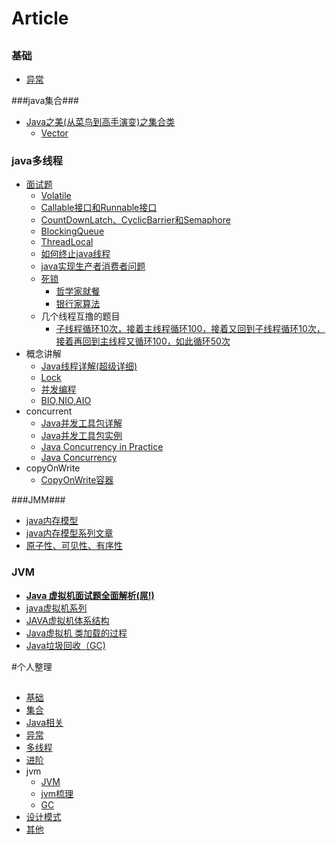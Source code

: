 # Article
##
### 基础 ###
- [异常](http://blog.csdn.net/lxlzhn/article/details/4484872)   
      
###java集合###
- [Java之美(从菜鸟到高手演变)之集合类](http://blog.csdn.net/zhangerqing/article/details/8122075)
	* [Vector](http://blog.csdn.net/chenssy/article/details/37520981)

### java多线程 ###
- [面试题](http://www.importnew.com/12773.html)
	* [Volatile](http://www.ibm.com/developerworks/cn/java/j-jtp06197.html)    
	* [Callable接口和Runnable接口](http://uule.iteye.com/blog/1488270)
	* [CountDownLatch、CyclicBarrier和Semaphore](http://www.cnblogs.com/dolphin0520/p/3920397.html)
	* [BlockingQueue](http://wsmajunfeng.iteye.com/blog/1629354)
	* [ThreadLocal](http://blog.csdn.net/lufeng20/article/details/24314381)
	* [如何终止java线程](http://blog.csdn.net/anhuidelinger/article/details/11746365)
	* [java实现生产者消费者问题](http://www.cnblogs.com/happyPawpaw/archive/2013/01/18/2865957.html)
	* [死锁](http://www.cnblogs.com/zhuawang/p/3782814.html)
		* [哲学家就餐](http://blog.csdn.net/tayanxunhua/article/details/38691005)
		* [银行家算法](http://blog.sina.com.cn/s/blog_7a4d0df90100zr6x.html)
	* 几个线程互撸的题目
		* [子线程循环10次，接着主线程循环100，接着又回到子线程循环10次，接着再回到主线程又循环100，如此循环50次](http://blog.csdn.net/nszkadrgg/article/details/8197555)
- 概念讲解
	* [Java线程详解(超级详细)](http://www.cnblogs.com/riskyer/p/3263032.html)
	* [Lock](http://www.cnblogs.com/dolphin0520/p/3923167.html)
	* [并发编程](http://blog.csdn.net/escaflone/article/details/10418651#)
	* [BIO,NIO,AIO](http://qindongliang.iteye.com/blog/2018539)
- concurrent
	* [Java并发工具包详解](http://blog.csdn.net/defonds/article/details/44021605#t7)
	* [Java并发工具包实例](http://www.cnblogs.com/draem0507/p/3824258.html)
	* [Java Concurrency in Practice](http://blog.csdn.net/qilixiang012/article/category/2857487)
	* [Java Concurrency](http://tutorials.jenkov.com/java-concurrency/read-write-locks.html)
- copyOnWrite
	* [CopyOnWrite容器](http://blog.csdn.net/maxwell_nc/article/details/49991133)

###JMM###

- [java内存模型](http://www.cnblogs.com/nexiyi/p/java_memory_model_and_thread.html)
- [java内存模型系列文章](http://ifeve.com/java-memory-model-0/)
- [原子性、可见性、有序性](http://www.cnblogs.com/tonyluis/p/5454713.html)      

### JVM ###

- [**Java 虚拟机面试题全面解析(屌!)**](https://www.zybuluo.com/Yano/note/321063)
- [java虚拟机系列](http://www.cnblogs.com/xrq730/category/731395.html)
- [JAVA虚拟机体系结构](http://www.cnblogs.com/java-my-life/archive/2012/08/01/2615221.html) 
- [Java虚拟机 类加载的过程](http://blog.csdn.net/xuefeng0707/article/details/9132339)
- [Java垃圾回收（GC)](http://www.cnblogs.com/xrq730/p/4836700.html)


#个人整理
##
- [基础](https://github.com/GitOrgLan/interview/blob/master/java/%E5%9F%BA%E7%A1%80.md)
- [集合](https://github.com/GitOrgLan/interview/blob/master/java/%E9%9B%86%E5%90%88.md)
- [Java相关](https://github.com/GitOrgLan/interview/blob/master/java/Java%E7%9B%B8%E5%85%B3.md)
- [异常](https://github.com/GitOrgLan/interview/blob/master/java/%E5%BC%82%E5%B8%B8.md)
- [多线程](https://github.com/GitOrgLan/interview/blob/master/java/%E5%A4%9A%E7%BA%BF%E7%A8%8B.md)
- [进阶](https://github.com/GitOrgLan/interview/blob/master/java/%E8%BF%9B%E9%98%B6.md)
- jvm
	- [JVM](https://github.com/GitOrgLan/interview/blob/master/java/JVM.md)
	- [jvm梳理](https://github.com/GitOrgLan/interview/blob/master/java/jvm%E6%A2%B3%E7%90%86.md)
	- [GC](https://github.com/GitOrgLan/interview/blob/master/java/GC.md)
- [设计模式](https://github.com/GitOrgLan/interview/blob/master/java/%E8%AE%BE%E8%AE%A1%E6%A8%A1%E5%BC%8F.md)
- [其他](https://github.com/GitOrgLan/interview/blob/master/java/%E5%85%B6%E4%BB%96.md)




